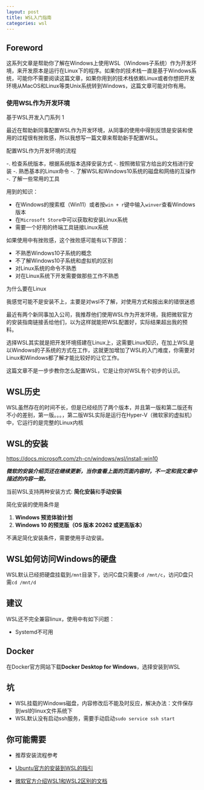 ```yaml
---
layout: post
title: WSL入门指南
categories: wsl
---
```

## Foreword

这系列文章是帮助你了解在Windows上使用WSL（Windows子系统）作为开发环境，来开发原本是运行在Linux下的程序。如果你的技术栈一直是基于Windows系统，可能你不需要阅读这篇文章，如果你用到的技术栈依赖Linux或者你想把开发环境从MacOS和Linux等类Unix系统转到Windows，这篇文章可能对你有用。

### 使用WSL作为开发环境

基于WSL开发入门系列 1

最近在帮助新同事配置WSL作为开发环境，从同事的使用中得到反馈是安装和使用的过程很有挫败感，所以我想写一篇文章来帮助新手配置WSL。

配置WSL作为开发环境的流程

-. 检查系统版本，根据系统版本选择安装方式
-. 按照微软官方给出的文档进行安装
-. 熟悉基本的Linux命令
-. 了解WSL和Windows10系统的磁盘和网络的互操作
-. 了解一些常用的工具

用到的知识：

* 在Windows的搜索框（Win11）或者按`win + r`键中输入`winver`查看Windows版本
* 在`Microsoft Store`中可以获取和安装Linux系统
* 需要一个好用的终端工具链接Linux系统

如果使用中有挫败感，这个挫败感可能有以下原因：

* 不熟悉Windows10子系统的概念
* 不了解Windows10子系统和虚拟机的区别
* 对Linux系统的命令不熟悉
* 对在Linux系统下开发需要做那些工作不熟悉

为什么要在Linux

我感觉可能不是安装不上，主要是对wsl不了解，对使用方式和报出来的错很迷惑

最近有两个新同事加入公司，我推荐他们使用WSL作为开发环境，我把微软官方的安装指南链接丢给他们，以为这样就能把WSL配置好，实际结果超出我的预料。

选择WSL其实就是把开发环境搭建在Linux上，这需要Linux知识，在加上WSL是以Windows的子系统的方式在工作，这就更加增加了WSL的入门难度，你需要对Linux和Windows都了解才能比较好的让它工作。

这篇文章不是一步步教你怎么配置WSL，它是让你对WSL有个初步的认识。

## WSL历史

WSL虽然存在的时间不长，但是已经经历了两个版本，并且第一版和第二版还有不小的差别，第一版。。。，第二版WSL实际是运行在Hyper-V（微软家的虚拟机）中，它运行的是完整的Linux内核

## WSL的安装

https://docs.microsoft.com/zh-cn/windows/wsl/install-win10

***微软的安装介绍页还在继续更新，当你查看上面的页面内容时，不一定和我文章中描述的内容一致。***

当前WSL支持两种安装方式: **简化安装**和**手动安装**

简化安装的使用条件是
1. **Windows 预览体验计划**
2. **Windows 10 的预览版（OS 版本 20262 或更高版本）**

不满足简化安装条件，需要使用手动安装。

## WSL如何访问Windows的硬盘

WSL默认已经把硬盘挂载到`/mnt`目录下，访问C盘只需要`cd /mnt/c`，访问D盘只需`cd /mnt/d`

## 建议

WSL还不完全兼容linux，使用中有如下问题：

* Systemd不可用

## Docker

在Docker官方网站下载**Docker Desktop for Windows**，选择安装到WSL

## 坑

* WSL挂载的Windows磁盘，内容修改后不能及时反应，解决办法：文件保存到wsl的linux文件系统下
* WSL默认没有启动ssh服务，需要手动启动`sudo service ssh start`

## 你可能需要

* 推荐安装流程参考

* [Ubuntu官方的安装到WSL的指引](https://ubuntu.com/wsl)
* [微软官方介绍WSL1和WSL2区别的文档](https://docs.microsoft.com/zh-cn/windows/wsl/compare-versions)
